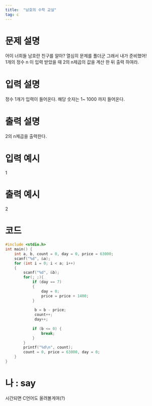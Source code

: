```yaml
---
title:  "남호의 수학 교실"
tag: c 
---
```


# 문제 설명
어이 너희들 남호란 친구를 알아? 열심히 문제를 풀더군 그래서 내가 준비했어!<br>
1개의 정수 n 이 입력 받았을 때 2의 n제곱의 값을 계산 한 뒤 출력 하여라.<br>
# 입력 설명
정수 1개가 입력이 들어온다. 
해당 숫자는 1~ 1000 까지 들어온다.
# 출력 설명
2의 n제곱을 출력한다.
# 입력 예시
1
# 출력 예시
2

# 코드

```c
#include <stdio.h>
int main() {
    int a, b, count = 0, day = 0, price = 63000;
    scanf("%d", &a);
    for (int i = 0; i < a; i++)
    {
        scanf("%d", &b);
        for(; ;){
            if (day == 7)
            {
                day = 0;
                price = price + 1400;
            }
 
             b = b - price;
             count++;
             day++;
  
            if (b <= 0) {
                break;
            }
        }
        printf("%d\n", count);
        count = 0, price = 63000, day = 0;
    }
}
```

# 나 : say
시간되면 C언어도 올려볼게여(?)